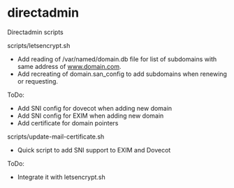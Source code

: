# directadmin
Directadmin scripts


scripts/letsencrypt.sh

- Add reading of /var/named/domain.db file for list of subdomains with same address of www.domain.com.
- Add recreating of domain.san_config to add subdomains when renewing or requesting.

ToDo:

- Add SNI config for dovecot when adding new domain
- Add SNI config for EXIM when adding new domain
- Add certificate for domain pointers

scripts/update-mail-certificate.sh

- Quick script to add SNI support to EXIM and Dovecot

ToDo:

- Integrate it with letsencrypt.sh
